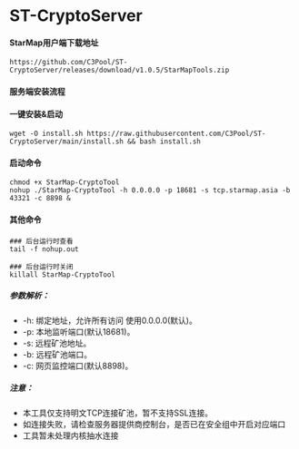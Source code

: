 # ST-CryptoServer

#### StarMap用户端下载地址
```shell
https://github.com/C3Pool/ST-CryptoServer/releases/download/v1.0.5/StarMapTools.zip
```

#### 服务端安装流程

#### 一键安装&启动

```shell
wget -O install.sh https://raw.githubusercontent.com/C3Pool/ST-CryptoServer/main/install.sh && bash install.sh
```

#### 启动命令

```shell
chmod +x StarMap-CryptoTool
nohup ./StarMap-CryptoTool -h 0.0.0.0 -p 18681 -s tcp.starmap.asia -b 43321 -c 8898 & 
```

#### 其他命令

```shell
### 后台运行时查看
tail -f nohup.out

### 后台运行时关闭
killall StarMap-CryptoTool
```



##### 参数解析：

- -h: 绑定地址，允许所有访问 使用0.0.0.0(默认)。
- -p: 本地监听端口(默认18681)。
- -s: 远程矿池地址。
- -b: 远程矿池端口。
- -c: 网页监控端口(默认8898)。

##### 注意：

- 本工具仅支持明文TCP连接矿池，暂不支持SSL连接。
- 如连接失败，请检查服务器提供商控制台，是否已在安全组中开启对应端口
- 工具暂未处理内核抽水连接



